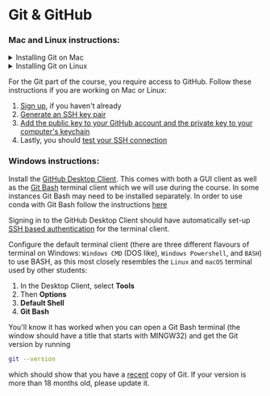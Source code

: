 # Git & GitHub

### Mac and Linux instructions:

<details>

  <summary>Installing Git on Mac</summary><p></p>

  Install the `XCode` command-line-tools by opening a terminal and run the following.

  ```bash
  xcode-select --install
  ```

  And follow the on screen instructions.

  You may also install `Xcode` from the app store if you wish, but it is not needed.

  The `XCode` command line tools come with `Git` so no need to do anything more, as long as you can run the following in your terminal:

  ```bash
  git --version
  ```

</details>

<details>

  <summary>Installing Git on Linux</summary><p></p>

  If `git` is not already available on your machine you can try to install it via your distribution package manager (e.g. `apt-get` or `yum`), for example:

  ```bash
  sudo apt-get install git
  ```

  You'll know it has worked when you can get the Git version by running

  ```
  git --version
  ```

  which should show that you have a [recent](https://en.wikipedia.org/wiki/Git#Releases) copy of Git. If your version is more than 18 months old, please update it.

  You will need to set at least your email address and name, for which you can follow the **Your Identity** section of [First Time Git Setup](https://git-scm.com/book/en/v2/Getting-Started-First-Time-Git-Setup).

  You can check that they have been set correctly by running `git config user.name` and `git config user.email`.

</details><p></p>

For the Git part of the course, you require access to GitHub. Follow these instructions if you are working on Mac or Linux:

1. [Sign up](https://github.com/join), if you haven't already
2. [Generate an SSH key pair](https://docs.github.com/en/authentication/connecting-to-github-with-ssh/generating-a-new-ssh-key-and-adding-it-to-the-ssh-agent)
3. [Add the public key to your GitHub account and the private key to your computer's keychain](https://docs.github.com/en/authentication/connecting-to-github-with-ssh/adding-a-new-ssh-key-to-your-github-account)
4. Lastly, you should [test your SSH connection](https://docs.github.com/en/authentication/connecting-to-github-with-ssh/testing-your-ssh-connection)

### Windows instructions:

Install the [GitHub Desktop Client](http://windows.github.com/).
This comes with both a GUI client as well as the [Git Bash](https://gitforwindows.org/) terminal client which we will use during the course. In some instances Git Bash may need to be installed separately. In order to use conda with Git Bash follow the instructions [here](https://discuss.codecademy.com/t/setting-up-conda-in-git-bash/534473)

Signing in to the GitHub Desktop Client should have automatically set-up [SSH based authentication](https://help.github.com/articles/generating-ssh-keys#platform-windows) for the terminal client.

Configure the default terminal client (there are three different flavours of terminal on Windows: `Windows CMD` (DOS like), `Windows Powershell`, and `BASH`) to use BASH, as this most closely resembles the `Linux` and `macOS` terminal used by other students:

  1. In the Desktop Client, select **Tools**
  2. Then **Options**
  3. **Default Shell**
  4. **Git Bash** 

You'll know it has worked when you can open a Git Bash terminal (the window should have a title that starts with MINGW32) and get the Git version by running

```bash
git --version
```

which should show that you have a [recent](https://en.wikipedia.org/wiki/Git#Releases) copy of Git. If your version is more than 18 months old, please update it.
